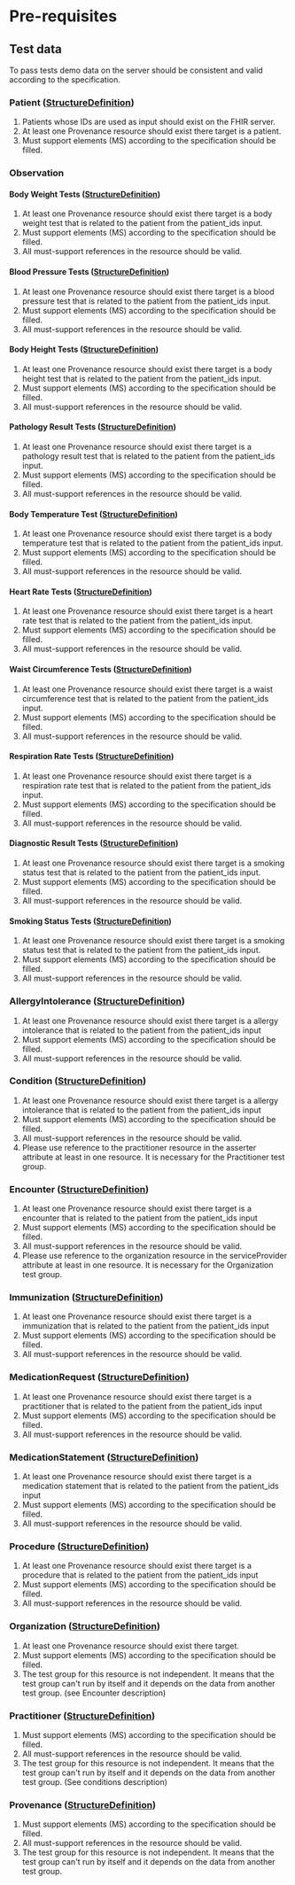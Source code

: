 # Pre-requisites
## Test data
To pass tests demo data on the server should be consistent and valid according to the specification.

### Patient ([StructureDefinition](https://build.fhir.org/ig/hl7au/au-fhir-core/StructureDefinition-au-core-patient.html))
1. Patients whose IDs are used as input should exist on the FHIR server.
2. At least one Provenance resource should exist there target is a patient.
3. Must support elements (MS) according to the specification should be filled.

### Observation
#### Body Weight Tests ([StructureDefinition](https://build.fhir.org/ig/hl7au/au-fhir-core/StructureDefinition-au-core-bodyweight.html))
1. At least one Provenance resource should exist there target is a body weight test that is related to the patient from the patient_ids input.
2. Must support elements (MS) according to the specification should be filled.
3. All must-support references in the resource should be valid.
#### Blood Pressure Tests ([StructureDefinition](https://build.fhir.org/ig/hl7au/au-fhir-core/StructureDefinition-au-core-bloodpressure.html))
1. At least one Provenance resource should exist there target is a blood pressure test that is related to the patient from the patient_ids input.
2. Must support elements (MS) according to the specification should be filled.
3. All must-support references in the resource should be valid.
#### Body Height Tests ([StructureDefinition](https://build.fhir.org/ig/hl7au/au-fhir-core/StructureDefinition-au-core-bodyheight.html))
1. At least one Provenance resource should exist there target is a body height test that is related to the patient from the patient_ids input.
2. Must support elements (MS) according to the specification should be filled.
3. All must-support references in the resource should be valid.
#### Pathology Result Tests ([StructureDefinition](https://build.fhir.org/ig/hl7au/au-fhir-core/StructureDefinition-au-core-diagnosticresult-path.html))
1. At least one Provenance resource should exist there target is a pathology result test that is related to the patient from the patient_ids input.
2. Must support elements (MS) according to the specification should be filled.
3. All must-support references in the resource should be valid.
#### Body Temperature Test ([StructureDefinition](https://build.fhir.org/ig/hl7au/au-fhir-core/StructureDefinition-au-core-bodytemp.html))
1. At least one Provenance resource should exist there target is a body temperature test that is related to the patient from the patient_ids input.
2. Must support elements (MS) according to the specification should be filled.
3. All must-support references in the resource should be valid.
#### Heart Rate Tests ([StructureDefinition](https://build.fhir.org/ig/hl7au/au-fhir-core/StructureDefinition-au-core-heartrate.html))
1. At least one Provenance resource should exist there target is a heart rate test that is related to the patient from the patient_ids input.
2. Must support elements (MS) according to the specification should be filled.
3. All must-support references in the resource should be valid.
#### Waist Circumference Tests ([StructureDefinition](https://build.fhir.org/ig/hl7au/au-fhir-core/StructureDefinition-au-core-waistcircum.html))
1. At least one Provenance resource should exist there target is a waist circumference test that is related to the patient from the patient_ids input.
2. Must support elements (MS) according to the specification should be filled.
3. All must-support references in the resource should be valid.
#### Respiration Rate Tests ([StructureDefinition](https://build.fhir.org/ig/hl7au/au-fhir-core/StructureDefinition-au-core-resprate.html))
1. At least one Provenance resource should exist there target is a respiration rate test that is related to the patient from the patient_ids input.
2. Must support elements (MS) according to the specification should be filled.
3. All must-support references in the resource should be valid.
#### Diagnostic Result Tests ([StructureDefinition](https://build.fhir.org/ig/hl7au/au-fhir-core/StructureDefinition-au-core-diagnosticresult.html))
1. At least one Provenance resource should exist there target is a smoking status test that is related to the patient from the patient_ids input.
2. Must support elements (MS) according to the specification should be filled.
3. All must-support references in the resource should be valid.
#### Smoking Status Tests ([StructureDefinition](https://build.fhir.org/ig/hl7au/au-fhir-core/StructureDefinition-au-core-smokingstatus.html))
1. At least one Provenance resource should exist there target is a smoking status test that is related to the patient from the patient_ids input.
2. Must support elements (MS) according to the specification should be filled.
3. All must-support references in the resource should be valid.
### AllergyIntolerance ([StructureDefinition](https://build.fhir.org/ig/hl7au/au-fhir-core/StructureDefinition-au-core-allergyintolerance.html))
1. At least one Provenance resource should exist there target is a allergy intolerance that is related to the patient from the patient_ids input
2. Must support elements (MS) according to the specification should be filled.
3. All must-support references in the resource should be valid.
### Condition ([StructureDefinition](https://build.fhir.org/ig/hl7au/au-fhir-core/StructureDefinition-au-core-condition.html))
1. At least one Provenance resource should exist there target is a allergy intolerance that is related to the patient from the patient_ids input
2. Must support elements (MS) according to the specification should be filled.
3. All must-support references in the resource should be valid.
4. Please use reference to the practitioner resource in the asserter attribute at least in one resource. It is necessary for the Practitioner test group.

### Encounter ([StructureDefinition](https://build.fhir.org/ig/hl7au/au-fhir-core/StructureDefinition-au-core-encounter.html))
1. At least one Provenance resource should exist there target is a encounter that is related to the patient from the patient_ids input
2. Must support elements (MS) according to the specification should be filled.
3. All must-support references in the resource should be valid.
4. Please use reference to the organization resource in the serviceProvider attribute at least in one resource. It is necessary for the Organization test group.
### Immunization ([StructureDefinition](https://build.fhir.org/ig/hl7au/au-fhir-core/StructureDefinition-au-core-immunization.html))
1. At least one Provenance resource should exist there target is a immunization that is related to the patient from the patient_ids input
2. Must support elements (MS) according to the specification should be filled.
3. All must-support references in the resource should be valid.
### MedicationRequest ([StructureDefinition](https://build.fhir.org/ig/hl7au/au-fhir-core/StructureDefinition-au-core-medicationrequest.html))
1. At least one Provenance resource should exist there target is a practitioner that is related to the patient from the patient_ids input
2. Must support elements (MS) according to the specification should be filled.
3. All must-support references in the resource should be valid.
### MedicationStatement ([StructureDefinition](https://build.fhir.org/ig/hl7au/au-fhir-core/StructureDefinition-au-core-medicationstatement.html))
1. At least one Provenance resource should exist there target is a medication statement that is related to the patient from the patient_ids input
2. Must support elements (MS) according to the specification should be filled.
3. All must-support references in the resource should be valid.
### Procedure ([StructureDefinition](https://build.fhir.org/ig/hl7au/au-fhir-core/StructureDefinition-au-core-procedure.html))
1. At least one Provenance resource should exist there target is a procedure that is related to the patient from the patient_ids input
2. Must support elements (MS) according to the specification should be filled.
3. All must-support references in the resource should be valid.
### Organization ([StructureDefinition](https://build.fhir.org/ig/hl7au/au-fhir-core/StructureDefinition-au-core-organization.html))
1. At least one Provenance resource should exist there target.
2. Must support elements (MS) according to the specification should be filled.
3. The test group for this resource is not independent. It means that the test group can't run by itself and it depends on the data from another test group. (see Encounter description)
### Practitioner ([StructureDefinition](https://build.fhir.org/ig/hl7au/au-fhir-core/StructureDefinition-au-core-practitioner.html))
1. Must support elements (MS) according to the specification should be filled.
2. All must-support references in the resource should be valid.
3. The test group for this resource is not independent. It means that the test group can't run by itself and it depends on the data from another test group. (See conditions description)
### Provenance ([StructureDefinition](https://build.fhir.org/ig/hl7au/au-fhir-core/StructureDefinition-au-core-provenance.html))
1. Must support elements (MS) according to the specification should be filled.
2. All must-support references in the resource should be valid.
3. The test group for this resource is not independent. It means that the test group can't run by itself and it depends on the data from another test group.